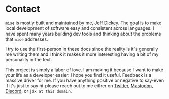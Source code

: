 # Contact

`mise` is mostly built and maintained by me, [Jeff Dickey](https://jdx.dev). The goal is to make local development of
software easy and consistent across languages. I have spent many years building dev tools and thinking about the
problems that `mise` addresses.

I try to use the first-person in these docs since the reality is it's generally me writing them and I think it makes it
more interesting having a bit of my personality in the text.

This project is simply a labor of love. I am making it because I want to make your life as a developer easier. I hope
you find it useful. Feedback is a massive driver for me. If you have anything positive or negative to say-even if it's
just to say hi-please reach out to me either on [Twitter](https://twitter.com/jdxcode),
[Mastodon](https://fosstodon.org/@jdx), [Discord](https://discord.gg/UBa7pJUN7Z), or `jdx at this domain`.
